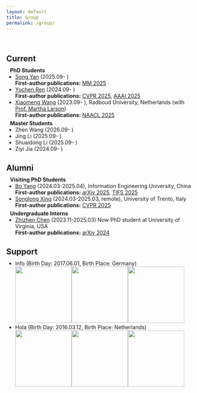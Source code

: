 ```yaml
---
layout: default
title: Group
permalink: /group/
---
```


<h1 id="students"></h1>

<h2 style="margin: 60px 0px 10px;">Current</h2>

<h4 style="margin: 0px 10px 0;">PhD Students</h4>
<ul style="margin:0 0 5px;">
  <li><a href="https://openreview.net/profile?id=%7ESong_Yan4">Song Yan</a> (2025.09- )<br>
  <strong>First-author publications:</strong> <a href="https://arxiv.org/abs/2508.05658">MM 2025</a></li>
  
  <li><a href="https://github.com/RYC-98">Yuchen Ren</a> (2024.09- )<br>
  <strong>First-author publications:</strong> <a href="https://arxiv.org/abs/2503.15404">CVPR 2025</a>, <a href="https://arxiv.org/abs/2412.18844">AAAI 2025</a></li>
  
  <li><a href="https://scholar.google.com/citations?user=dV15IwIAAAAJ">Xiaomeng Wang</a> (2023.09- ), Radboud University, Netherlands (with <a href="https://www.ru.nl/en/people/larson-m">Prof. Martha Larson</a>)<br>
  <strong>First-author publications:</strong> <a href="https://arxiv.org/abs/2502.08193">NAACL 2025</a></li>
</ul>


<h4 style="margin: 0px 10px 0;">Master Students</h4>
<ul style="margin:0 0 5px;">
  <li>Zhen Wang (2026.09- )<br></li>

  <li>Jing Li (2025.09- )<br></li>

  <li>Shuaidong Li (2025.09- )<br></li>

  <li>Ziyi Jia (2024.09- )<br></li>

</ul>

<h2 style="margin: 30px 0px 10px;">Alumni</h2>

<h4 style="margin:0 10px 0;">Visiting PhD Students</h4>
<ul style="margin:0 0 5px;">
  <li><a href="https://github.com/yangbo93">Bo Yang</a> (2024.03-2025.04), Information Engineering University, China<br>
  <strong>First-author publications:</strong> <a href="https://arxiv.org/abs/2505.12644">arXiv 2025</a>, <a href="https://ieeexplore.ieee.org/document/10858076">TIFS 2025</a></li>

  <li><a href="https://openreview.net/profile?id=~Songlong_Xing1">Songlong Xing</a> (2024.03-2025.03, remote), University of Trento, Italy<br>
  <strong>First-author publications:</strong> <a href="https://arxiv.org/abs/2503.03613">CVPR 2025</a></li>
</ul>

<h4 style="margin:0 10px 0;">Undergraduate Interns</h4>
<ul style="margin:0 0 5px;">
  <li><a href="https://zhizhen-chen.top/">Zhizhen Chen</a> (2023.11-2025.03) Now PhD student at University of Virginia, USA<br>
  <strong>First-author publications:</strong> <a href="https://arxiv.org/abs/2412.03908">arXiv 2024</a></li>
</ul>


<h2 style="margin: 30px 0px 10px;">Support</h2>

<ul style="margin:0 0 5px;">
  <li>Info (Birth Day: 2017.06.01, Birth Place: Germany)
          <br><img src="https://zhengyuzhao.github.io/assets/img/info1.jpg" height="150"><img src="https://zhengyuzhao.github.io/assets/img/info2.jpg" height="150"><img src="https://zhengyuzhao.github.io/assets/img/info3.jpg" height="150">
        </li>
  
  <li>Hola (Birth Day: 2016.03.12, Birth Place: Netherlands)
          <br><img src="https://zhengyuzhao.github.io/assets/img/hola1.jpg" height="150"><img src="https://zhengyuzhao.github.io/assets/img/hola2.jpg" height="150"><img src="https://zhengyuzhao.github.io/assets/img/hola3.jpg" height="150">
        </li>
</ul>
